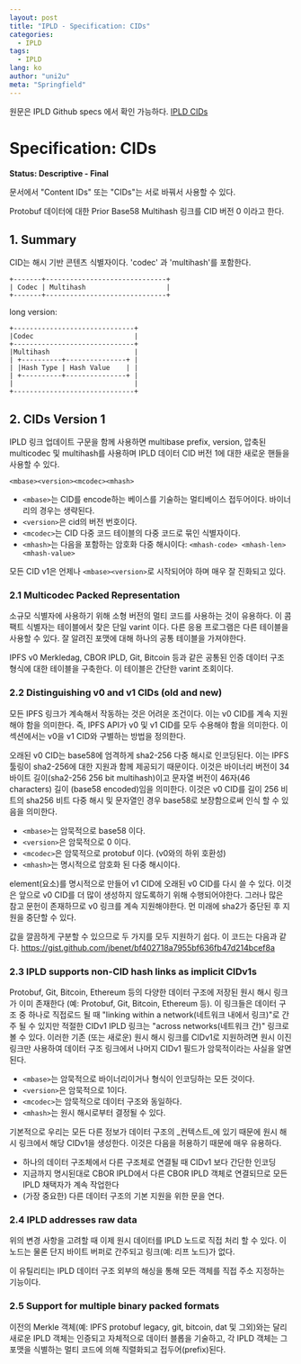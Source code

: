 ```yaml
---
layout: post
title: "IPLD - Specification: CIDs"
categories:
  - IPLD
tags:
  - IPLD
lang: ko
author: "uni2u"
meta: "Springfield"
---
```


원문은 IPLD Github specs 에서 확인 가능하다. [IPLD CIDs](https://github.com/ipld/specs/blob/master/block-layer/CID.md)

# Specification: CIDs

**Status: Descriptive - Final**

문서에서 "Content IDs" 또는 "CIDs"는 서로 바꿔서 사용할 수 있다.

Protobuf 데이터에 대한 Prior Base58 Multihash 링크를 CID 버전 0 이라고 한다.

## 1. Summary

CID는 해시 기반 콘텐츠 식별자이다. 'codec' 과 'multihash'를 포함한다.

```
+-------+------------------------------+
| Codec | Multihash                    |
+-------+------------------------------+
```

long version:

```
+------------------------------+
|Codec                         |
+------------------------------+
|Multihash                     |
| +----------+---------------+ |
| |Hash Type | Hash Value    | |
| +----------+---------------+ |
|                              |
+------------------------------+
```

## 2. CIDs Version 1

IPLD 링크 업데이트 구문을 함께 사용하면 multibase prefix, version, 압축된 multicodec 및 multihash를 사용하며 IPLD 데이터 CID 버전 1에 대한 새로운 핸들을 사용할 수 있다.

```
<mbase><version><mcodec><mhash>
```

- `<mbase>`는 CID를 encode하는 베이스를 기술하는 멀티베이스 접두어이다. 바이너리의 경우는 생략된다.
- `<version>`은 cid의 버전 번호이다.
- `<mcodec>`는 CID 다중 코드 테이블의 다중 코드로 묶인 식별자이다.
- `<mhash>`는 다음을 포함하는 암호화 다중 해시이다: `<mhash-code> <mhash-len> <mhash-value>`

모든 CID v1은 언제나 `<mbase><version>`로 시작되어야 하며 매우 잘 진화되고 있다.

### 2.1 Multicodec Packed Representation

소규모 식별자에 사용하기 위해 소형 버전의 멀티 코드를 사용하는 것이 유용하다. 이 콤팩트 식별자는 테이블에서 찾은 단일 varint 이다. 다른 응용 프로그램은 다른 테이블을 사용할 수 있다. 잘 알려진 포맷에 대해 하나의 공통 테이블을 가져야한다.

IPFS v0 Merkledag, CBOR IPLD, Git, Bitcoin 등과 같은 공통된 인증 데이터 구조 형식에 대한 테이블을 구축한다. 이 테이블은 간단한 varint 조회이다.

### 2.2 Distinguishing v0 and v1 CIDs (old and new)

모든 IPFS 링크가 계속해서 작동하는 것은 어려운 조건이다. 이는 v0 CID를 계속 지원해야 함을 의미한다. 즉, IPFS API가 v0 및 v1 CID를 모두 수용해야 함을 의미한다. 이 섹션에서는 v0을 v1 CID와 구별하는 방법을 정의한다.

오래된 v0 CID는 base58에 엄격하게 sha2-256 다중 해시로 인코딩된다. 이는 IPFS 툴링이 sha2-256에 대한 지원과 함께 제공되기 때문이다. 이것은 바이너리 버전이 34 바이트 길이(sha2-256 256 bit multihash)이고 문자열 버전이 46자(46 characters) 길이 (base58 encoded)임을 의미한다. 이것은 v0 CID를 길이 256 비트의 sha256 비트 다중 해시 및 문자열인 경우 base58로 보장함으로써 인식 할 수 있음을 의미한다.

- `<mbase>`는 암묵적으로 base58 이다.
- `<version>`은 암묵적으로 0 이다.
- `<mcodec>`은 암묵적으로 protobuf 이다. (v0와의 하위 호환성)
- `<mhash>`는 명시적으로 암호화 된 다중 해시이다.

element(요소)를 명시적으로 만들어 v1 CID에 오래된 v0 CID를 다시 쓸 수 있다. 이것은 앞으로 v0 CID를 더 많이 생성하지 않도록하기 위해 수행되어야한다. 그러나 많은 참고 문헌이 존재하므로 v0 링크를 계속 지원해야한다. 먼 미래에 sha2가 중단된 후 지원을 중단할 수 있다.

값을 깔끔하게 구분할 수 있으므로 두 가지를 모두 지원하기 쉽다. 이 코드는 다음과 같다. https://gist.github.com/jbenet/bf402718a7955bf636fb47d214bcef8a

### 2.3 IPLD supports non-CID hash links as implicit CIDv1s

Protobuf, Git, Bitcoin, Ethereum 등의 다양한 데이터 구조에 저장된 원시 해시 링크가 이미 존재한다 (예: Protobuf, Git, Bitcoin, Ethereum 등). 이 링크들은 데이터 구조 중 하나로 직접로드 될 때 "linking within a network(네트워크 내에서 링크)"로 간주 될 수 있지만 적절한 CIDv1 IPLD 링크는 "across networks(네트워크 간)" 링크로 볼 수 있다. 이러한 기존 (또는 새로운) 원시 해시 링크를 CIDv1로 지원하려면 원시 이진 링크만 사용하여 데이터 구조 링크에서 나머지 CIDv1 필드가 암묵적이라는 사실을 알면된다.

- `<mbase>`는 암묵적으로 바이너리이거나 형식이 인코딩하는 모든 것이다.
- `<version>`은 암묵적으로 1이다.
- `<mcodec>`는 암묵적으로 데이터 구조와 동일하다.
- `<mhash>`는 원시 해시로부터 결정될 수 있다.

기본적으로 우리는 모든 다른 정보가 데이터 구조의 _컨텍스트_에 있기 때문에 원시 해시 링크에서 해당 CIDv1을 생성한다. 이것은 다음을 허용하기 때문에 매우 유용하다.

- 하나의 데이터 구조체에서 다른 구조체로 연결될 때 CIDv1 보다 간단한 인코딩
- 지금까지 명시된대로 CBOR IPLD에서 다른 CBOR IPLD 객체로 연결되므로 모든 IPLD 채택자가 계속 작업한다
- (가장 중요한) 다른 데이터 구조의 기본 지원을 위한 문을 연다.

### 2.4 IPLD addresses raw data

위의 변경 사항을 고려할 때 이제 원시 데이터를 IPLD 노드로 직접 처리 할 수 있다. 이 노드는 물론 단지 바이트 버퍼로 간주되고 링크(예: 리프 노드)가 없다.

이 유틸리티는 IPLD 데이터 구조 외부의 해싱을 통해 모든 객체를 직접 주소 지정하는 기능이다.

### 2.5 Support for multiple binary packed formats

이전의 Merkle 객체(예: IPFS protobuf legacy, git, bitcoin, dat 및 그외)와는 달리 새로운 IPLD 객체는 인증되고 자체적으로 데이터 블롭을 기술하고, 각 IPLD 객체는 그 포맷을 식별하는 멀티 코드에 의해 직렬화되고 접두어(prefix)된다.
